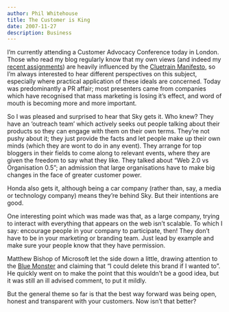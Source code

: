 ```yaml
---
author: Phil Whitehouse
title: The Customer is King
date: 2007-11-27
description: Business
---
```

I’m currently attending a Customer Advocacy Conference today in London. Those who read my blog regularly know that my own views (and indeed my [recent assignments](http://philwhitehouse.blogspot.com/2007/10/home-work.html)) are heavily influenced by the [Cluetrain Manifesto](http://www.cluetrain.org/), so I’m always interested to hear different perspectives on this subject, especially where practical application of these ideals are concerned. Today was predominantly a PR affair; most presenters came from companies which have recognised that mass marketing is losing it’s effect, and word of mouth is becoming more and more important.

So I was pleased and surprised to hear that Sky gets it. Who knew? They have an ‘outreach team’ which actively seeks out people talking about their products so they can engage with them on their own terms. They’re not pushy about it; they just provide the facts and let people make up their own minds (which they are wont to do in any event). They arrange for top bloggers in their fields to come along to relevant events, where they are given the freedom to say what they like. They talked about “Web 2.0 vs Organisation 0.5”; an admission that large organisations have to make big changes in the face of greater customer power.

Honda also gets it, although being a car company (rather than, say, a media or technology company) means they’re behind Sky. But their intentions are good.

One interesting point which was made was that, as a large company, trying to interact with everything that appears on the web isn’t scalable. To which I say: encourage people in your company to participate, then! They don’t have to be in your marketing or branding team. Just lead by example and make sure your people know that they have permission.

Matthew Bishop of Microsoft let the side down a little, drawing attention to the [Blue Monster](http://www.gapingvoid.com/Moveable_Type/archives/003388.html) and claiming that “I could delete this brand if I wanted to”. He quickly went on to make the point that this wouldn’t be a good idea, but it was still an ill advised comment, to put it mildly.

But the general theme so far is that the best way forward was being open, honest and transparent with your customers. Now isn’t that better?
